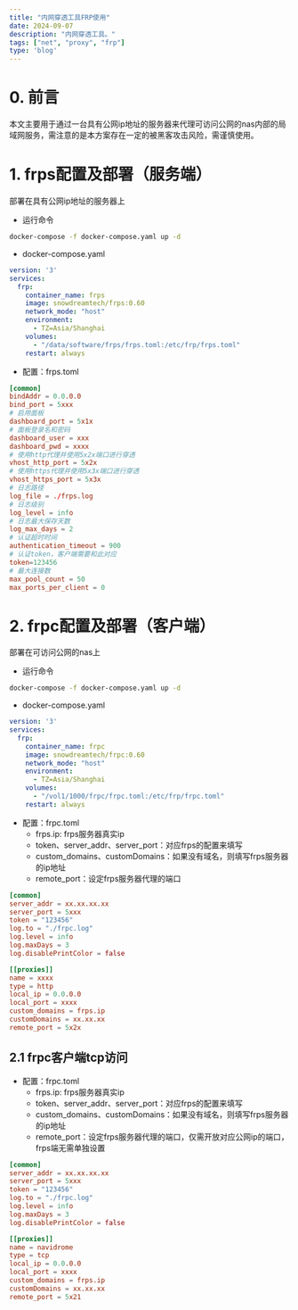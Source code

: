 ```yaml
---
title: "内网穿透工具FRP使用"
date: 2024-09-07
description: "内网穿透工具。"
tags: ["net", "proxy", "frp"]
type: 'blog'
---
```


# 0. 前言
本文主要用于通过一台具有公网ip地址的服务器来代理可访问公网的nas内部的局域网服务，需注意的是本方案存在一定的被黑客攻击风险，需谨慎使用。

# 1. frps配置及部署（服务端）
部署在具有公网ip地址的服务器上
- 运行命令
```bash
docker-compose -f docker-compose.yaml up -d
```

- docker-compose.yaml
```yaml
version: '3'
services:
  frp:
    container_name: frps
    image: snowdreamtech/frps:0.60
    network_mode: "host"
    environment:
      - TZ=Asia/Shanghai
    volumes:
      - "/data/software/frps/frps.toml:/etc/frp/frps.toml"
    restart: always              
```

- 配置：frps.toml
```toml
[common]
bindAddr = 0.0.0.0
bind_port = 5xxx
# 启用面板
dashboard_port = 5x1x
# 面板登录名和密码
dashboard_user = xxx
dashboard_pwd = xxxx
# 使用http代理并使用5x2x端口进行穿透
vhost_http_port = 5x2x
# 使用https代理并使用5x3x端口进行穿透
vhost_https_port = 5x3x
# 日志路径
log_file = ./frps.log
# 日志级别
log_level = info
# 日志最大保存天数
log_max_days = 2
# 认证超时时间
authentication_timeout = 900
# 认证token，客户端需要和此对应
token=123456
# 最大连接数
max_pool_count = 50
max_ports_per_client = 0
```

# 2. frpc配置及部署（客户端）
部署在可访问公网的nas上
- 运行命令
```bash
docker-compose -f docker-compose.yaml up -d
```

- docker-compose.yaml
```yaml
version: '3'
services:
  frp:
    container_name: frpc
    image: snowdreamtech/frpc:0.60
    network_mode: "host"
    environment:
      - TZ=Asia/Shanghai
    volumes:
      - "/vol1/1000/frpc/frpc.toml:/etc/frp/frpc.toml"
    restart: always          
```

- 配置：frpc.toml
    - frps.ip: frps服务器真实ip
    - token、server_addr、server_port：对应frps的配置来填写
    - custom_domains、customDomains：如果没有域名，则填写frps服务器的ip地址
    - remote_port：设定frps服务器代理的端口
```toml
[common]
server_addr = xx.xx.xx.xx
server_port = 5xxx
token = "123456"
log.to = "./frpc.log"
log.level = info
log.maxDays = 3
log.disablePrintColor = false

[[proxies]]
name = xxxx
type = http
local_ip = 0.0.0.0
local_port = xxxx
custom_domains = frps.ip
customDomains = xx.xx.xx
remote_port = 5x2x
```
## 2.1 frpc客户端tcp访问
- 配置：frpc.toml
    - frps.ip: frps服务器真实ip
    - token、server_addr、server_port：对应frps的配置来填写
    - custom_domains、customDomains：如果没有域名，则填写frps服务器的ip地址
    - remote_port：设定frps服务器代理的端口，仅需开放对应公网ip的端口，frps端无需单独设置
```toml
[common]
server_addr = xx.xx.xx.xx
server_port = 5xxx
token = "123456"
log.to = "./frpc.log"
log.level = info
log.maxDays = 3
log.disablePrintColor = false

[[proxies]]
name = navidrome
type = tcp
local_ip = 0.0.0.0
local_port = xxxx
custom_domains = frps.ip
customDomains = xx.xx.xx
remote_port = 5x21
```